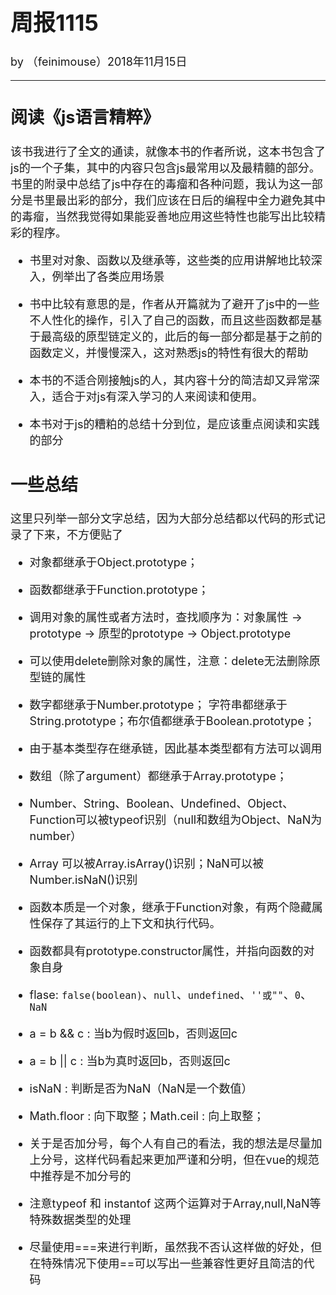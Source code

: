 <font size = "4" >

# 周报1115

by （feinimouse）2018年11月15日

---

## 阅读《js语言精粹》

该书我进行了全文的通读，就像本书的作者所说，这本书包含了js的一个子集，其中的内容只包含js最常用以及最精髓的部分。书里的附录中总结了js中存在的毒瘤和各种问题，我认为这一部分是书里最出彩的部分，我们应该在日后的编程中全力避免其中的毒瘤，当然我觉得如果能妥善地应用这些特性也能写出比较精彩的程序。

* 书里对对象、函数以及继承等，这些类的应用讲解地比较深入，例举出了各类应用场景

* 书中比较有意思的是，作者从开篇就为了避开了js中的一些不人性化的操作，引入了自己的函数，而且这些函数都是基于最高级的原型链定义的，此后的每一部分都是基于之前的函数定义，并慢慢深入，这对熟悉js的特性有很大的帮助

* 本书的不适合刚接触js的人，其内容十分的简洁却又异常深入，适合于对js有深入学习的人来阅读和使用。

* 本书对于js的糟粕的总结十分到位，是应该重点阅读和实践的部分

## 一些总结

这里只列举一部分文字总结，因为大部分总结都以代码的形式记录了下来，不方便贴了

* 对象都继承于Object.prototype；

* 函数都继承于Function.prototype；

* 调用对象的属性或者方法时，查找顺序为：对象属性 -\> prototype -\> 原型的prototype -\> Object.prototype

* 可以使用delete删除对象的属性，注意：delete无法删除原型链的属性

* 数字都继承于Number.prototype； 字符串都继承于String.prototype；布尔值都继承于Boolean.prototype；

* 由于基本类型存在继承链，因此基本类型都有方法可以调用

* 数组（除了argument）都继承于Array.prototype；

* Number、String、Boolean、Undefined、Object、Function可以被typeof识别（null和数组为Object、NaN为number）

* Array 可以被Array.isArray()识别；NaN可以被Number.isNaN()识别

* 函数本质是一个对象，继承于Function对象，有两个隐藏属性保存了其运行的上下文和执行代码。

* 函数都具有prototype.constructor属性，并指向函数的对象自身

* flase: `false(boolean)`、`null`、`undefined`、`''或""`、`0`、`NaN`

* a = b && c : 当b为假时返回b，否则返回c

* a = b || c : 当b为真时返回b，否则返回c

* isNaN : 判断是否为NaN（NaN是一个数值）

* Math.floor : 向下取整；Math.ceil : 向上取整；

* 关于是否加分号，每个人有自己的看法，我的想法是尽量加上分号，这样代码看起来更加严谨和分明，但在vue的规范中推荐是不加分号的

* 注意typeof 和 instantof 这两个运算对于Array,null,NaN等特殊数据类型的处理

* 尽量使用===来进行判断，虽然我不否认这样做的好处，但在特殊情况下使用==可以写出一些兼容性更好且简洁的代码

</font>
